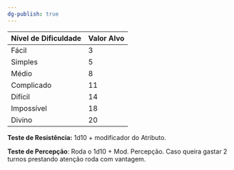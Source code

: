 ```yaml
---
dg-publish: true
---
```



| Nível de Dificuldade | Valor Alvo |
|----------------------|------------|
| Fácil                | 3          |
| Simples              | 5          |
| Médio                | 8          |
| Complicado           | 11         |
| Difícil              | 14         |
| Impossível           | 18         |
| Divino               | 20         |

**Teste de Resistência:** 1d10 + modificador do Atributo.
 
**Teste de Percepção**: Roda o 1d10 + Mod. Percepção. Caso queira gastar 2 turnos prestando atenção roda com vantagem.

